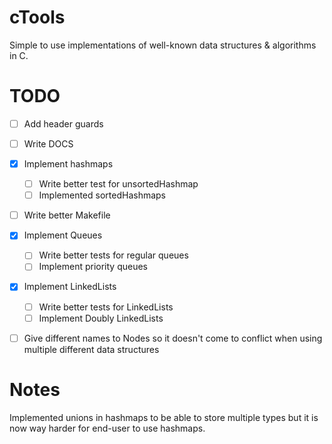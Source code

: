 # cTools
Simple to use implementations of well-known data structures & algorithms in C.


# TODO
- [ ] Add header guards
- [ ] Write DOCS
- [x] Implement hashmaps
    - [ ] Write better test for unsortedHashmap
    - [ ] Implemented sortedHashmaps
- [ ] Write better Makefile
- [X] Implement Queues
    - [ ] Write better tests for regular queues
    - [ ] Implement priority queues
- [X] Implement LinkedLists
    - [ ] Write better tests for LinkedLists
    - [ ] Implement Doubly LinkedLists
- [ ] Give different names to Nodes so it doesn't come to conflict when using multiple different data structures


# Notes
Implemented unions in hashmaps to be able to store multiple types but it is now way harder for end-user to use hashmaps.
